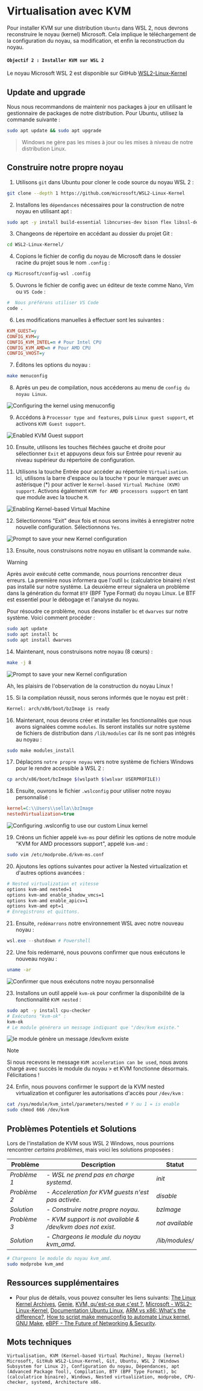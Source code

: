 # Virtualisation avec KVM

Pour installer KVM sur une distribution `Ubuntu` dans WSL 2, nous devrons reconstruire le noyau (kernel) Microsoft. Cela implique le téléchargement de la configuration du noyau, sa modification, et enfin la reconstruction du noyau.

#### `Objectif 2 : Installer KVM sur WSL 2`

Le noyau Microsoft WSL 2 est disponible sur GitHub [WSL2-Linux-Kernel](https://github.com/microsoft/WSL2-Linux-Kernel/)

## Update and upgrade

Nous nous recommandons de maintenir nos packages à jour en utilisant le gestionnaire de packages de notre distribution. Pour Ubuntu, utilisez la commande suivante :

```bash
sudo apt update && sudo apt upgrade
```

> Windows ne gère pas les mises à jour ou les mises à niveau de notre distribution Linux.

## Construire notre propre noyau

1. Utilisons `git` dans Ubuntu pour cloner le code source du noyau WSL 2 :

```bash
git clone --depth 1 https://github.com/microsoft/WSL2-Linux-Kernel
```

2. Installons les `dépendances` nécessaires pour la construction de notre noyau en utilisant apt :

```bash
sudo apt -y install build-essential libncurses-dev bison flex libssl-dev libelf-dev
```

3. Changeons de répertoire en accédant au dossier du projet Git :

```bash
cd WSL2-Linux-Kernel/
```

4. Copions le fichier de config du noyau de Microsoft dans le dossier racine du projet sous le nom `.config` :

```bash
cp Microsoft/config-wsl .config
```

5. Ouvrons le fichier de config avec un éditeur de texte comme Nano, Vim ou `VS Code` :

```bash
#  Nous préférons utiliser VS Code
code . 
```

6. Les modifications manuelles à effectuer sont les suivantes :

```ini
KVM_GUEST=y
CONFIG_KVM=y
CONFIG_KVM_INTEL=m # Pour Intel CPU
CONFIG_KVM_AMD=m # Pour AMD CPU
CONFIG_VHOST=y
```

7. Éditons les options du noyau :

```bash
make menuconfig
```

8. Après un peu de compilation, nous accéderons au menu de `config du noyau Linux`.

![Configuring the kernel using menuconfig](images/menuconfig.png)


9. Accédons à `Processor type and features`, puis `Linux guest support`, et activons `KVM Guest support`. 

![Enabled KVM Guest support](images/enable-kvm.png)

10. Ensuite, utilisons les touches fléchées gauche et droite pour sélectionner `Exit` et appuyons deux fois sur Entrée pour revenir au niveau supérieur du répertoire de configuration.

11. Utilisons la touche Entrée pour accéder au répertoire `Virtualisation`. Ici, utilisons la barre d'espace ou la touche `Y` pour le marquer avec un astérisque (*) pour activer le `Kernel-based Virtual Machine (KVM) support`. Activons également `KVM for AMD processors support` en tant que module avec la touche `M`.

![Enabling Kernel-based Virtual Machine](images/module.png)

12. Sélectionnons "Exit" deux fois et nous serons invités à enregistrer notre nouvelle configuration. Sélectionnons `Yes`.

![Prompt to save your new Kernel configuration](images/yes.png)

13. Ensuite, nous construisons notre noyau en utilisant la commande `make`.

> [!WARNING]
> Après avoir exécuté cette commande, nous pourrions rencontrer deux erreurs. La première nous informera que 
> l'outil `bc` (calculatrice binaire) n'est pas installé sur notre système. La deuxième erreur signalera un 
> problème dans la génération du format `BTF` (BPF Type Format) du noyau Linux. Le BTF est essentiel pour le 
> débogage et l'analyse du noyau.

Pour résoudre ce problème, nous devons installer `bc` et `dwarves` sur notre système. Voici comment procéder :

```bash
sudo apt update
sudo apt install bc
sudo apt install dwarves
```

14. Maintenant, nous construisons notre noyau (8 cœurs) :

```bash
make -j 8
```
![Prompt to save your new Kernel configuration](images/ms-is-ready.png)

Ah, les plaisirs de l'observation de la construction du noyau Linux !

15. Si la compilation réussit, nous serons informés que le noyau est prêt :

```bash
Kernel: arch/x86/boot/bzImage is ready
```

16. Maintenant, nous devons créer et installer les fonctionnalités que nous avons signalées comme `modules`. Ils seront installés sur notre système de fichiers de distribution dans `/lib/modules` car ils ne sont pas intégrés au noyau :

```bash
sudo make modules_install
```

17. Déplaçons `notre propre noyau` vers notre système de fichiers Windows pour le rendre accessible à WSL 2 :

```bash
cp arch/x86/boot/bzImage $(wslpath $(wslvar USERPROFILE))
```

18. Ensuite, ouvrons le fichier `.wslconfig` pour utiliser notre noyau personnalisé :

```ini
kernel=C:\\Users\\sella\\bzImage
nestedVirtualization=true
```
![Configuring .wslconfig to use our custom Linux kernel](images/bzimages.png)

19. Créons un fichier appelé `kvm-ms` pour définir les options de notre module "KVM for AMD processors support", appelé `kvm-amd` :

```bash
sudo vim /etc/modprobe.d/kvm-ms.conf
```

20. Ajoutons les options suivantes pour activer la Nested virtualization et d'autres options avancées :

```bash
# Nested virtualization et vitesse
options kvm-amd nested=1
options kvm-amd enable_shadow_vmcs=1
options kvm-amd enable_apicv=1
options kvm-amd ept=1
# Enregistrons et quittons.
```

21. Ensuite, `redémarrons` notre environnement WSL avec notre nouveau noyau :

```powershell
wsl.exe --shutdown # Powershell
```

22. Une fois redémarré, nous pouvons confirmer que nous exécutons le nouveau noyau :

```bash
uname -ar
```
![Confirmer que nous exécutons notre noyau personnalisé](images/ms-newkernel.png)

23. Installons un outil appelé `kvm-ok` pour confirmer la disponibilité de la fonctionnalité `KVM nested` :

```bash
sudo apt -y install cpu-checker
# Exécutons "kvm-ok" :
kvm-ok
# Le module générera un message indiquant que "/dev/kvm existe."
```
![le module génère un message /dev/kvm existe](images/kvm-ok.png)

> [!NOTE]
> Si nous recevons le message `KVM acceleration can be used`, nous avons chargé avec succès le module du noyau > et KVM fonctionne désormais. Félicitations !

24. Enfin, nous pouvons confirmer le support de la KVM nested virtualization et configurer les autorisations d'accès pour `/dev/kvm` :

```bash
cat /sys/module/kvm_intel/parameters/nested # Y ou 1 = is enable
sudo chmod 666 /dev/kvm
```

## Problèmes Potentiels et Solutions

Lors de l'installation de KVM sous WSL 2 Windows, nous pourrions rencontrer *certains problèmes*, mais voici les solutions proposées :

Problème | Description | Statut
-----    | ----            | ----
*Problème 1* | *- WSL ne prend pas en charge systemd*. | *init*
*Problème 2* | *- Acceleration for KVM guests n'est pas activée*. | *disable*
*Solution* | *- Construire notre propre noyau*. | *bzImage*
*Problème 3* | *- KVM support is not available & /dev/kvm does not exist*. | *not available*
*Solution* | *- Chargeons le module du noyau kvm_amd*. | */lib/modules/*

```bash
# Chargeons le module du noyau kvm_amd.
sudo modprobe kvm_amd
```

## Ressources supplémentaires

- Pour plus de détails, vous pouvez consulter les liens suivants: [The Linux Kernel Archives](https://www.kernel.org/), [Genie](https://github.com/arkane-systems/genie), [KVM, qu'est-ce que c'est ?](https://www.redhat.com/fr/topics/virtualization/what-is-KVM), [Microsoft - WSL2-Linux-Kernel](https://github.com/microsoft/WSL2-Linux-Kernel/), [Documentation Ubuntu Linux](https://doc.ubuntu-fr.org/tutoriel/console_commandes_de_base), [ARM vs x86: What's the difference?](https://www.redhat.com/en/topics/linux/ARM-vs-x86), [How to script make menuconfig to automate Linux kernel](https://unix.stackexchange.com/questions/224887/how-to-script-make-menuconfig-to-automate-linux-kernel-build-configuration),
[GNU Make](https://www.gnu.org/software/make/), [eBPF - The Future of Networking & Security](https://cilium.io/blog/2020/11/10/ebpf-future-of-networking/).

## Mots techniques

`Virtualisation, KVM (Kernel-based Virtual Machine), Noyau (kernel) Microsoft, GitHub WSL2-Linux-Kernel, Git, Ubuntu, WSL 2 (Windows Subsystem for Linux 2), Configuration du noyau, Dépendances, apt (Advanced Package Tool), Compilation, BTF (BPF Type Format), bc (calculatrice binaire), Windows, Nested virtualization, modprobe, CPU-checker, systemd, Architecture x86.`